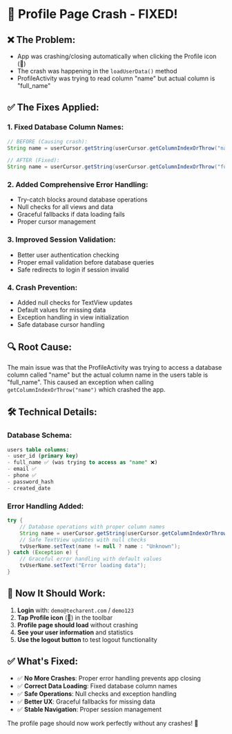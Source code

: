 # 🔧 Profile Page Crash - FIXED!

## ❌ **The Problem:**
- App was crashing/closing automatically when clicking the Profile icon (👤)
- The crash was happening in the `loadUserData()` method
- ProfileActivity was trying to read column "name" but actual column is "full_name"

## ✅ **The Fixes Applied:**

### **1. Fixed Database Column Names:**
```java
// BEFORE (Causing crash):
String name = userCursor.getString(userCursor.getColumnIndexOrThrow("name"));

// AFTER (Fixed):
String name = userCursor.getString(userCursor.getColumnIndexOrThrow("full_name"));
```

### **2. Added Comprehensive Error Handling:**
- Try-catch blocks around database operations
- Null checks for all views and data
- Graceful fallbacks if data loading fails
- Proper cursor management

### **3. Improved Session Validation:**
- Better user authentication checking
- Proper email validation before database queries
- Safe redirects to login if session invalid

### **4. Crash Prevention:**
- Added null checks for TextView updates
- Default values for missing data
- Exception handling in view initialization
- Safe database cursor handling

## 🔍 **Root Cause:**
The main issue was that the ProfileActivity was trying to access a database column called "name" but the actual column name in the users table is "full_name". This caused an exception when calling `getColumnIndexOrThrow("name")` which crashed the app.

## 🛠️ **Technical Details:**

### **Database Schema:**
```sql
users table columns:
- user_id (primary key)
- full_name ✅ (was trying to access as "name" ❌)
- email ✅
- phone ✅
- password_hash
- created_date
```

### **Error Handling Added:**
```java
try {
    // Database operations with proper column names
    String name = userCursor.getString(userCursor.getColumnIndexOrThrow("full_name"));
    // Safe TextView updates with null checks
    tvUserName.setText(name != null ? name : "Unknown");
} catch (Exception e) {
    // Graceful error handling with default values
    tvUserName.setText("Error loading data");
}
```

## 🎯 **Now It Should Work:**

1. **Login** with: `demo@techarent.com` / `demo123`
2. **Tap Profile icon** (👤) in the toolbar
3. **Profile page should load** without crashing
4. **See your user information** and statistics
5. **Use the logout button** to test logout functionality

## ✅ **What's Fixed:**
- ✅ **No More Crashes**: Proper error handling prevents app closing
- ✅ **Correct Data Loading**: Fixed database column names
- ✅ **Safe Operations**: Null checks and exception handling
- ✅ **Better UX**: Graceful fallbacks for missing data
- ✅ **Stable Navigation**: Proper session management

The profile page should now work perfectly without any crashes! 🚀
